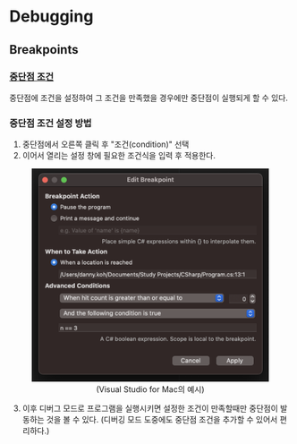# Debugging

## Breakpoints

### [중단점 조건](https://learn.microsoft.com/ko-kr/visualstudio/debugger/using-breakpoints?view=vs-2022#breakpoint-conditions)
중단점에 조건을 설정하여 그 조건을 만족했을 경우에만 중단점이 실행되게 할 수 있다.

### 중단점 조건 설정 방법
1. 중단점에서 오른쪽 클릭 후 "조건(condition)" 선택
2. 이어서 열리는 설정 창에 필요한 조건식을 입력 후 적용한다.

<figure style="text-align: center;">
<img src="./Images/EditBreakpoint.png" width="450">
<figcaption>(Visual Studio for Mac의 예시)</figcaption>
</figure>

3. 이후 디버그 모드로 프로그램을 실행시키면 설정한 조건이 만족할때만 중단점이 발동하는 것을 볼 수 있다. (디버깅 모드 도중에도 중단점 조건을 추가할 수 있어서 편리하다.)